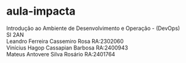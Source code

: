# aula-impacta
Introdução ao Ambiente de Desenvolvimento e Operação - (DevOps)<br/>
SI 2AN<br/>
Leandro Ferreira Cassemiro Rosa RA:2302060<br/>
Vinícius Hagop Cassapian Barbosa RA:2400943<br/>
Mateus Antovere Silva Rosário RA:2401764<br/>
